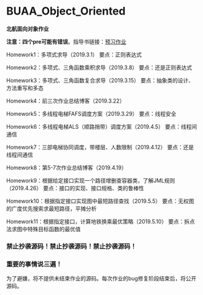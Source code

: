 # BUAA_Object_Oriented
**北航面向对象作业**

**注意：四个pre可能有错误**。指导书链接：[预习作业](https://github.com/OO-guide-2019/homework-pre)

Homework1：多项式求导（2019.3.1） 要点：正则表达式

Homework2：多项式、三角函数乘积求导（2019.3.8） 要点：还是正则表达式

Homework3：多项式、三角函数复合求导（2019.3.15） 要点：抽象类的设计、方法重写和多态

Homework4：前三次作业总结博客（2019.3.22）

Homework5：多线程电梯FAFS调度方案（2019.3.29） 要点：线程安全

Homework6：多线程电梯ALS（顺路捎带）调度方案（2019.4.5） 要点：线程间通信

Homework7：三部电梯协同调度，带楼层、人数限制（2019.4.12） 要点：还是线程间通信

Homework8：第5-7次作业总结博客（2019.4.19）

Homework9：根据给定接口实现一个路径增删查容器类，了解JML规则（2019.4.26） 要点：接口的实现、接口规格、类的鲁棒性

Homework10：根据指定接口实现图中最短路径查找（2019.5.5） 要点：无权图的广度优先搜索求最短路径，平摊分析

Homework11：根据指定接口，计算地铁换乘最优策略（2019.5.10） 要点：拆点法求图中特殊目标函数的最优值

### 禁止抄袭源码！禁止抄袭源码！禁止抄袭源码！

### 重要的事情说三遍！

为了避嫌，将不提供未结束作业的源码。每次作业的bug修复阶段结束后，将公开源码。
